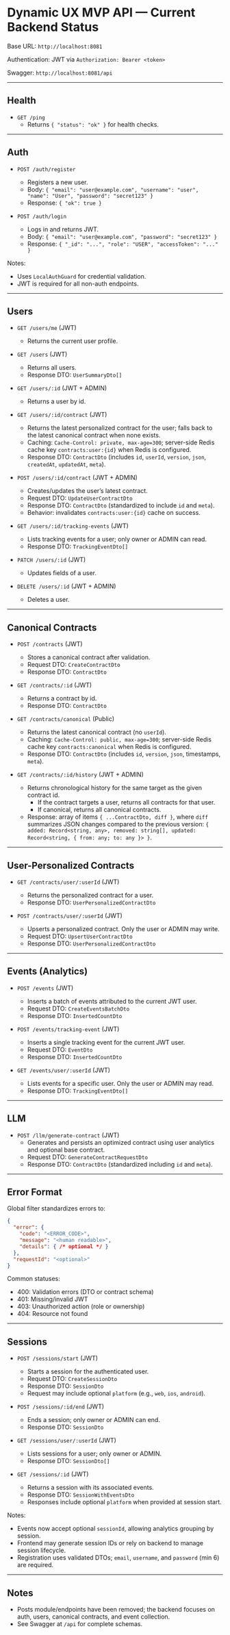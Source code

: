 # Dynamic UX MVP API — Current Backend Status

Base URL: `http://localhost:8081`

Authentication: JWT via `Authorization: Bearer <token>`

Swagger: `http://localhost:8081/api`

---

## Health

- `GET /ping`
  - Returns `{ "status": "ok" }` for health checks.

---

## Auth

- `POST /auth/register`
  - Registers a new user.
  - Body: `{ "email": "user@example.com", "username": "user", "name": "User", "password": "secret123" }`
  - Response: `{ "ok": true }`

- `POST /auth/login`
  - Logs in and returns JWT.
  - Body: `{ "email": "user@example.com", "password": "secret123" }`
  - Response: `{ "_id": "...", "role": "USER", "accessToken": "..." }`

Notes:
- Uses `LocalAuthGuard` for credential validation.
- JWT is required for all non-auth endpoints.

---

## Users

- `GET /users/me` (JWT)
  - Returns the current user profile.

- `GET /users` (JWT)
  - Returns all users.
  - Response DTO: `UserSummaryDto[]`

- `GET /users/:id` (JWT + ADMIN)
  - Returns a user by id.

- `GET /users/:id/contract` (JWT)
  - Returns the latest personalized contract for the user; falls back to the latest canonical contract when none exists.
  - Caching: `Cache-Control: private, max-age=300`; server-side Redis cache key `contracts:user:{id}` when Redis is configured.
  - Response DTO: `ContractDto` (includes `id`, `userId`, `version`, `json`, `createdAt`, `updatedAt`, `meta`).

- `POST /users/:id/contract` (JWT + ADMIN)
  - Creates/updates the user’s latest contract.
  - Request DTO: `UpdateUserContractDto`
  - Response DTO: `ContractDto` (standardized to include `id` and `meta`).
  - Behavior: invalidates `contracts:user:{id}` cache on success.

- `GET /users/:id/tracking-events` (JWT)
  - Lists tracking events for a user; only owner or ADMIN can read.
  - Response DTO: `TrackingEventDto[]`

- `PATCH /users/:id` (JWT)
  - Updates fields of a user.

- `DELETE /users/:id` (JWT + ADMIN)
  - Deletes a user.

---

## Canonical Contracts

- `POST /contracts` (JWT)
  - Stores a canonical contract after validation.
  - Request DTO: `CreateContractDto`
  - Response DTO: `ContractDto`

- `GET /contracts/:id` (JWT)
  - Returns a contract by id.
  - Response DTO: `ContractDto`

- `GET /contracts/canonical` (Public)
  - Returns the latest canonical contract (no `userId`).
  - Caching: `Cache-Control: public, max-age=300`; server-side Redis cache key `contracts:canonical` when Redis is configured.
  - Response DTO: `ContractDto` (includes `id`, `version`, `json`, timestamps, `meta`).

- `GET /contracts/:id/history` (JWT + ADMIN)
  - Returns chronological history for the same target as the given contract id.
    - If the contract targets a user, returns all contracts for that user.
    - If canonical, returns all canonical contracts.
  - Response: array of items `{ ...ContractDto, diff }`, where `diff` summarizes JSON changes compared to the previous version: `{ added: Record<string, any>, removed: string[], updated: Record<string, { from: any; to: any }> }`.

---

## User-Personalized Contracts

- `GET /contracts/user/:userId` (JWT)
  - Returns the personalized contract for a user.
  - Response DTO: `UserPersonalizedContractDto`

- `POST /contracts/user/:userId` (JWT)
  - Upserts a personalized contract. Only the user or ADMIN may write.
  - Request DTO: `UpsertUserContractDto`
  - Response DTO: `UserPersonalizedContractDto`

---

## Events (Analytics)

- `POST /events` (JWT)
  - Inserts a batch of events attributed to the current JWT user.
  - Request DTO: `CreateEventsBatchDto`
  - Response DTO: `InsertedCountDto`

- `POST /events/tracking-event` (JWT)
  - Inserts a single tracking event for the current JWT user.
  - Request DTO: `EventDto`
  - Response DTO: `InsertedCountDto`

- `GET /events/user/:userId` (JWT)
  - Lists events for a specific user. Only the user or ADMIN may read.
  - Response DTO: `TrackingEventDto[]`

---

## LLM

- `POST /llm/generate-contract` (JWT)
  - Generates and persists an optimized contract using user analytics and optional base contract.
  - Request DTO: `GenerateContractRequestDto`
  - Response DTO: `ContractDto` (standardized including `id` and `meta`).

---

## Error Format

Global filter standardizes errors to:
```json
{
  "error": {
    "code": "<ERROR_CODE>",
    "message": "<human readable>",
    "details": { /* optional */ }
  },
  "requestId": "<optional>"
}
```

Common statuses:
- 400: Validation errors (DTO or contract schema)
- 401: Missing/invalid JWT
- 403: Unauthorized action (role or ownership)
- 404: Resource not found

---

## Sessions

- `POST /sessions/start` (JWT)
  - Starts a session for the authenticated user.
  - Request DTO: `CreateSessionDto`
  - Response DTO: `SessionDto`
  - Request may include optional `platform` (e.g., `web`, `ios`, `android`).

- `POST /sessions/:id/end` (JWT)
  - Ends a session; only owner or ADMIN can end.
  - Response DTO: `SessionDto`

- `GET /sessions/user/:userId` (JWT)
  - Lists sessions for a user; only owner or ADMIN.
  - Response DTO: `SessionDto[]`

- `GET /sessions/:id` (JWT)
  - Returns a session with its associated events.
  - Response DTO: `SessionWithEventsDto`
  - Responses include optional `platform` when provided at session start.

Notes:
- Events now accept optional `sessionId`, allowing analytics grouping by session.
- Frontend may generate session IDs or rely on backend to manage session lifecycle.
 - Registration uses validated DTOs; `email`, `username`, and `password` (min 6) are required.

---

## Notes

- Posts module/endpoints have been removed; the backend focuses on auth, users, canonical contracts, and event collection.
- See Swagger at `/api` for complete schemas.